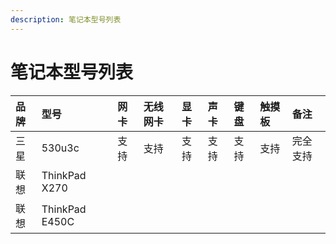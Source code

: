 ```yaml
---
description: 笔记本型号列表
---
```


# 笔记本型号列表

| 品牌 | 型号 | 网卡 | 无线网卡 | 显卡 | 声卡 | 键盘 | 触摸板 | 备注 |
| :--- | :--- | :--- | :--- | :--- | :--- | :--- | :--- | :--- |
| 三星 | 530u3c | 支持 | 支持 | 支持 | 支持 | 支持 | 支持 | 完全支持 |
| 联想 | ThinkPad X270 |  |  |  |  |  |  |  |
| 联想 | ThinkPad E450C |  |  |  |  |  |  |  |



